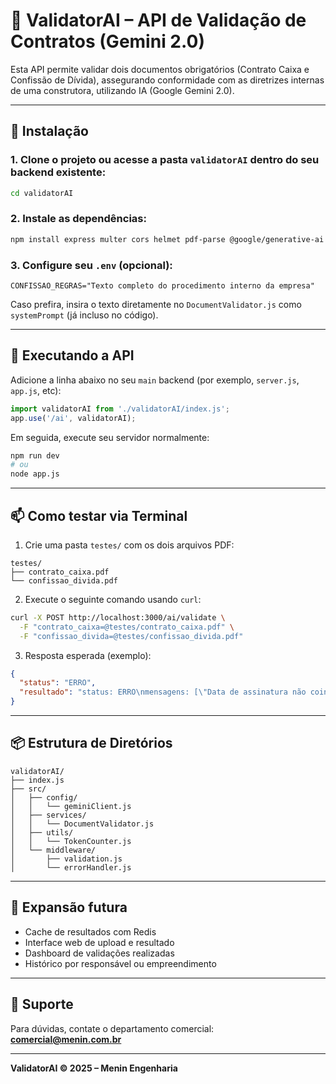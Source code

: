 # 📄 ValidatorAI – API de Validação de Contratos (Gemini 2.0)

Esta API permite validar dois documentos obrigatórios (Contrato Caixa e Confissão de Dívida), assegurando conformidade com as diretrizes internas de uma construtora, utilizando IA (Google Gemini 2.0).

---

## 🚀 Instalação

### 1. Clone o projeto ou acesse a pasta `validatorAI` dentro do seu backend existente:

```bash
cd validatorAI
```

### 2. Instale as dependências:

```bash
npm install express multer cors helmet pdf-parse @google/generative-ai
```

### 3. Configure seu `.env` (opcional):

```env
CONFISSAO_REGRAS="Texto completo do procedimento interno da empresa"
```

Caso prefira, insira o texto diretamente no `DocumentValidator.js` como `systemPrompt` (já incluso no código).

---

## 🔧 Executando a API

Adicione a linha abaixo no seu `main` backend (por exemplo, `server.js`, `app.js`, etc):

```js
import validatorAI from './validatorAI/index.js';
app.use('/ai', validatorAI);
```

Em seguida, execute seu servidor normalmente:

```bash
npm run dev
# ou
node app.js
```

---

## 📫 Como testar via Terminal

1. Crie uma pasta `testes/` com os dois arquivos PDF:

```
testes/
├── contrato_caixa.pdf
└── confissao_divida.pdf
```

2. Execute o seguinte comando usando `curl`:

```bash
curl -X POST http://localhost:3000/ai/validate \
  -F "contrato_caixa=@testes/contrato_caixa.pdf" \
  -F "confissao_divida=@testes/confissao_divida.pdf"
```

3. Resposta esperada (exemplo):

```json
{
  "status": "ERRO",
  "resultado": "status: ERRO\nmensagens: [\"Data de assinatura não coincide.\", \"Valor do recurso próprio está divergente em R$ 0,03.\"]"
}
```

---

## 📦 Estrutura de Diretórios

```
validatorAI/
├── index.js
├── src/
│   ├── config/
│   │   └── geminiClient.js
│   ├── services/
│   │   └── DocumentValidator.js
│   ├── utils/
│   │   └── TokenCounter.js
│   └── middleware/
│       ├── validation.js
│       └── errorHandler.js
```

---

## 🧠 Expansão futura

* Cache de resultados com Redis
* Interface web de upload e resultado
* Dashboard de validações realizadas
* Histórico por responsável ou empreendimento

---

## 📮 Suporte

Para dúvidas, contate o departamento comercial: **[comercial@menin.com.br](mailto:comercial@menin.com.br)**

---

**ValidatorAI © 2025 – Menin Engenharia**
